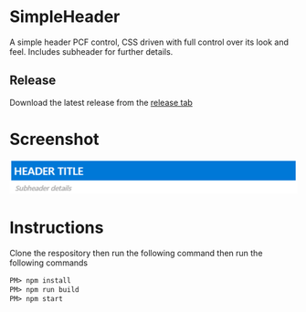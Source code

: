 # SimpleHeader
A simple header PCF control, CSS driven with full control over its look and feel. Includes subheader for further details. 

## Release
Download the latest release from the [release tab](../../releases/latest)

# Screenshot 
![CSS driven header PCF control](https://github.com/ramimounla/SimpleHeader/blob/master/Screenshot/SimpleHeader.png?raw=true)

# Instructions
Clone the respository then run the following command then run the following commands
```
PM> npm install
PM> npm run build
PM> npm start
```
